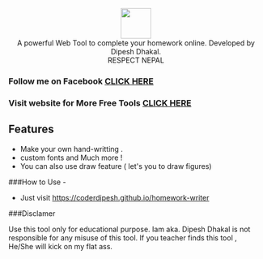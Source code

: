 <p align="center">
<img src="https://coderdipesh.github.io/homework-writer/images/developer.png" height="60"><br>
A powerful Web Tool  to complete your homework online. Developed by Dipesh Dhakal.</br>
              RESPECT NEPAL
</p>

### Follow me on Facebook [CLICK HERE](https://facebook.com/dipeshdhakal.com.np)
### Visit website for More Free Tools [CLICK HERE](https://dipeshdhakal.com)

## Features
- Make your own hand-writting .
- custom fonts and Much more !
- You can also use draw feature ( let's you to draw figures)


###How to Use - 
- Just visit https://coderdipesh.github.io/homework-writer

###Disclamer

Use this tool only for educational purpose. Iam aka. Dipesh Dhakal is not responsible for any misuse of this tool. If you teacher finds this tool , He/She will kick on my flat ass.


